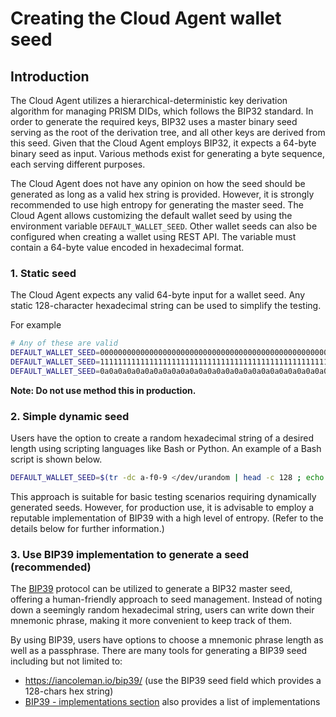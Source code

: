 # Creating the Cloud Agent wallet seed

## Introduction

The Cloud Agent utilizes a hierarchical-deterministic key derivation algorithm for managing PRISM DIDs,
which follows the BIP32 standard. In order to generate the required keys,
BIP32 uses a master binary seed serving as the root of the derivation tree,
and all other keys are derived from this seed.
Given that the Cloud Agent employs BIP32, it expects a 64-byte binary seed as input.
Various methods exist for generating a byte sequence, each serving different purposes.

The Cloud Agent does not have any opinion on how the seed should be generated as long as a valid hex string is provided.
However, it is strongly recommended to use high entropy for generating the master seed.
The Cloud Agent allows customizing the default wallet seed by using the environment variable `DEFAULT_WALLET_SEED`.
Other wallet seeds can also be configured when creating a wallet using REST API.
The variable must contain a 64-byte value encoded in hexadecimal format.

### 1. Static seed

The Cloud Agent expects any valid 64-byte input for a wallet seed.
Any static 128-character hexadecimal string can be used to simplify the testing.

For example

```sh
# Any of these are valid
DEFAULT_WALLET_SEED=00000000000000000000000000000000000000000000000000000000000000000000000000000000000000000000000000000000000000000000000000000000
DEFAULT_WALLET_SEED=11111111111111111111111111111111111111111111111111111111111111111111111111111111111111111111111111111111111111111111111111111111
DEFAULT_WALLET_SEED=0a0a0a0a0a0a0a0a0a0a0a0a0a0a0a0a0a0a0a0a0a0a0a0a0a0a0a0a0a0a0a0a0a0a0a0a0a0a0a0a0a0a0a0a0a0a0a0a0a0a0a0a0a0a0a0a0a0a0a0a0a0a0a0a
```
__Note: Do not use method this in production.__

### 2. Simple dynamic seed

Users have the option to create a random hexadecimal string of a desired length using scripting languages
like Bash or Python. An example of a Bash script is shown below.

```bash
DEFAULT_WALLET_SEED=$(tr -dc a-f0-9 </dev/urandom | head -c 128 ; echo '')
```
This approach is suitable for basic testing scenarios requiring dynamically generated seeds.
However, for production use, it is advisable to employ a reputable implementation of BIP39
with a high level of entropy. (Refer to the details below for further information.)


### 3. Use BIP39 implementation to generate a seed (recommended)

The [BIP39](https://github.com/bitcoin/bips/blob/master/bip-0039.mediawiki#user-content-From_mnemonic_to_seed)
protocol can be utilized to generate a BIP32 master seed, offering a human-friendly approach to seed management.
Instead of noting down a seemingly random hexadecimal string,
users can write down their mnemonic phrase, making it more convenient to keep track of them.

By using BIP39, users have options to choose a mnemonic phrase length as well as a passphrase.
There are many tools for generating a BIP39 seed including but not limited to:
- <https://iancoleman.io/bip39/> (use the BIP39 seed field which provides a 128-chars hex string)
- [BIP39 - implementations section](https://github.com/bitcoin/bips/blob/master/bip-0039.mediawiki#other-implementations) also provides a list of implementations
